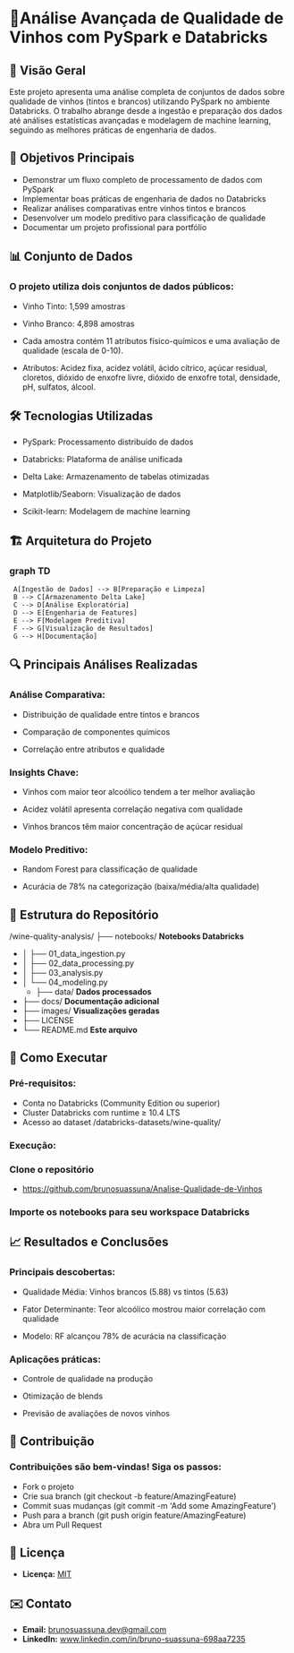 # 🍷Análise Avançada de Qualidade de Vinhos com PySpark e Databricks

## 📌 Visão Geral
Este projeto apresenta uma análise completa de conjuntos de dados sobre qualidade de vinhos (tintos e brancos) utilizando PySpark no ambiente Databricks. O trabalho abrange desde a ingestão e preparação dos dados até análises estatísticas avançadas e modelagem de machine learning, seguindo as melhores práticas de engenharia de dados.

## 🧠 Objetivos Principais
- Demonstrar um fluxo completo de processamento de dados com PySpark
- Implementar boas práticas de engenharia de dados no Databricks
- Realizar análises comparativas entre vinhos tintos e brancos
- Desenvolver um modelo preditivo para classificação de qualidade
- Documentar um projeto profissional para portfólio

## 📊 Conjunto de Dados
### O projeto utiliza dois conjuntos de dados públicos:

- Vinho Tinto: 1,599 amostras

- Vinho Branco: 4,898 amostras

- Cada amostra contém 11 atributos físico-químicos e uma avaliação de qualidade (escala de 0-10).

- Atributos: Acidez fixa, acidez volátil, ácido cítrico, açúcar residual, cloretos, dióxido de enxofre livre, dióxido de enxofre total, densidade, pH, sulfatos, álcool.

## 🛠️ Tecnologias Utilizadas
- PySpark: Processamento distribuído de dados

- Databricks: Plataforma de análise unificada

- Delta Lake: Armazenamento de tabelas otimizadas

- Matplotlib/Seaborn: Visualização de dados

- Scikit-learn: Modelagem de machine learning

## 🏗️ Arquitetura do Projeto

### graph TD
     A[Ingestão de Dados] --> B[Preparação e Limpeza]
     B --> C[Armazenamento Delta Lake]
     C --> D[Análise Exploratória]
     D --> E[Engenharia de Features]
     E --> F[Modelagem Preditiva]
     F --> G[Visualização de Resultados]
     G --> H[Documentação]

## 🔍 Principais Análises Realizadas
### Análise Comparativa:

- Distribuição de qualidade entre tintos e brancos

- Comparação de componentes químicos

- Correlação entre atributos e qualidade

### Insights Chave:

- Vinhos com maior teor alcoólico tendem a ter melhor avaliação

- Acidez volátil apresenta correlação negativa com qualidade

- Vinhos brancos têm maior concentração de açúcar residual

### Modelo Preditivo:

- Random Forest para classificação de qualidade

- Acurácia de 78% na categorização (baixa/média/alta qualidade)

## 📂 Estrutura do Repositório

 /wine-quality-analysis/
├── notebooks/                 **Notebooks Databricks**
- │      ├── 01_data_ingestion.py
-  │     ├── 02_data_processing.py
-  │     ├── 03_analysis.py
-  │     └── 04_modeling.py
   - ├── data/                     **Dados processados**
-  ├── docs/                      **Documentação adicional**
-  ├── images/                    **Visualizações geradas**
-  ├── LICENSE
-  └── README.md                  **Este arquivo**

## 🚀 Como Executar
### Pré-requisitos:

- Conta no Databricks (Community Edition ou superior)
- Cluster Databricks com runtime ≥ 10.4 LTS
- Acesso ao dataset /databricks-datasets/wine-quality/

### Execução:

### Clone o repositório
- https://github.com/brunosuassuna/Analise-Qualidade-de-Vinhos

### Importe os notebooks para seu workspace Databricks

## 📈 Resultados e Conclusões
### Principais descobertas:

- Qualidade Média: Vinhos brancos (5.88) vs tintos (5.63)

- Fator Determinante: Teor alcoólico mostrou maior correlação com qualidade

- Modelo: RF alcançou 78% de acurácia na classificação

### Aplicações práticas:

- Controle de qualidade na produção

- Otimização de blends

- Previsão de avaliações de novos vinhos

## 🤝 Contribuição
### Contribuições são bem-vindas! Siga os passos:

- Fork o projeto
- Crie sua branch (git checkout -b feature/AmazingFeature)
- Commit suas mudanças (git commit -m 'Add some AmazingFeature')
- Push para a branch (git push origin feature/AmazingFeature)
- Abra um Pull Request

## 📜 Licença
- **Licença:** [MIT](https://opensource.org/license/MIT)

## ✉️ Contato
- **Email:** brunosuassuna.dev@gmail.com
- **LinkedIn:** www.linkedin.com/in/bruno-suassuna-698aa7235
